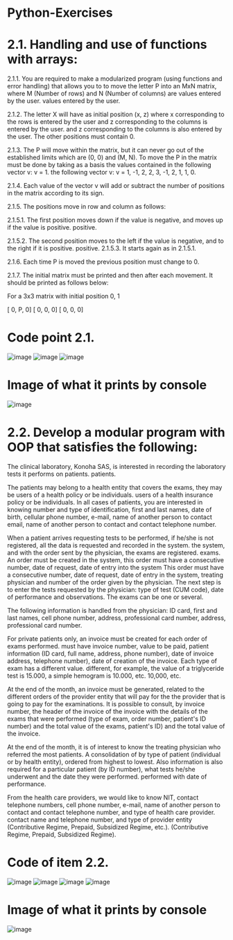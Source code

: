 # Python-Exercises
# 2.1. Handling and use of functions with arrays:

2.1.1. You are required to make a modularized program (using functions and error handling) that allows you to
to move the letter P into an MxN matrix, where M (Number of rows) and N (Number of columns) are values entered by the user.
values entered by the user.

2.1.2. The letter X will have as initial position (x, z) where x corresponding to the rows is entered by the user and z corresponding to the columns is entered by the user.
and z corresponding to the columns is also entered by the user. The other positions must
contain 0.

2.1.3. The P will move within the matrix, but it can never go out of the established limits which are (0, 0) and
(M, N). To move the P in the matrix must be done by taking as a basis the values contained in the following vector v: v = 1.
the following vector v: v = 1, -1, 2, 2, 3, -1, 2, 1, 1, 0.

2.1.4. Each value of the vector v will add or subtract the number of positions in the matrix according to its sign.

2.1.5. The positions move in row and column as follows:

2.1.5.1. The first position moves down if the value is negative, and moves up if the value is positive.
positive.

2.1.5.2. The second position moves to the left if the value is negative, and to the right if it is positive.
positive.
2.1.5.3. It starts again as in 2.1.5.1.

2.1.6. Each time P is moved the previous position must change to 0.

2.1.7. The initial matrix must be printed and then after each movement. It should be printed as follows
below:

For a 3x3 matrix with initial position 0, 1

[ 0, P, 0]
[ 0, 0, 0]
[ 0, 0, 0]

# Code point 2.1.
![image](https://github.com/PabloJp304/Python-Exercises/assets/78864967/8b28dd9a-960a-465d-b51d-8be69d1c5b53)
![image](https://github.com/PabloJp304/Python-Exercises/assets/78864967/f22b50a5-cba8-4ba6-97ab-dc13674b6fd3)
![image](https://github.com/PabloJp304/Python-Exercises/assets/78864967/86088177-60b0-46ac-8669-3970f29132aa)
# Image of what it prints by console
![image](https://github.com/PabloJp304/Python-Exercises/assets/78864967/58387808-e50d-41f6-b241-64451d9ff0d8)


# 2.2. Develop a modular program with OOP that satisfies the following:

The clinical laboratory, Konoha SAS, is interested in recording the laboratory tests it performs on patients.
patients.

The patients may belong to a health entity that covers the exams, they may be users of a health policy or be individuals.
users of a health insurance policy or be individuals. In all cases of patients, you are interested in knowing
number and type of identification, first and last names, date of birth, cellular phone number, e-mail, name of another person to contact
email, name of another person to contact and contact telephone number.

When a patient arrives requesting tests to be performed, if he/she is not registered, all the data is requested and recorded in the system.
the system, and with the order sent by the physician, the exams are registered.
exams. An order must be created in the system, this order must have a consecutive number, date of request, date of entry into the system
This order must have a consecutive number, date of request, date of entry in the system, treating physician and number of the order given by the physician.
The next step is to enter the tests requested by the physician: type of test (CUM code), date of performance and observations.
The exams can be one or several.

The following information is handled from the physician: ID card, first and last names, cell phone number, address, professional card number,
address, professional card number.

For private patients only, an invoice must be created for each order of exams performed.
must have invoice number, value to be paid, patient information (ID card, full name, address, phone number), date of invoice
address, telephone number), date of creation of the invoice. Each type of exam has a different value.
different, for example, the value of a triglyceride test is 15.000, a simple hemogram is 10.000, etc.
10,000, etc.

At the end of the month, an invoice must be generated, related to the different orders of the provider entity that will pay for the
the provider that is going to pay for the examinations. It is possible to consult, by invoice number, the header of the invoice
of the invoice with the details of the exams that were performed (type of exam, order number, patient's ID number) and the total value of the exams,
patient's ID) and the total value of the invoice.

At the end of the month, it is of interest to know the treating physician who referred the most patients. A consolidation of
by type of patient (individual or by health entity), ordered from highest to lowest. Also
information is also required for a particular patient (by ID number), what tests he/she underwent and the date they were performed.
performed with date of performance.

From the health care providers, we would like to know NIT, contact telephone numbers, cell phone number, e-mail, name of another person to contact and contact telephone number, and type of health care provider.
contact name and telephone number, and type of provider entity (Contributive Regime, Prepaid, Subsidized Regime, etc.).
(Contributive Regime, Prepaid, Subsidized Regime).

# Code of item 2.2.
![image](https://github.com/PabloJp304/Python-Exercises/assets/78864967/94b0d526-0b66-4517-9f6a-71315e2685f1)
![image](https://github.com/PabloJp304/Python-Exercises/assets/78864967/914b1d41-a7e3-4385-9eba-44571b329311)
![image](https://github.com/PabloJp304/Python-Exercises/assets/78864967/a4342140-bae5-4dc9-929a-4f765c7eacdf)
![image](https://github.com/PabloJp304/Python-Exercises/assets/78864967/166a11b5-1c69-414a-8035-252a87d2cbc5)
# Image of what it prints by console
![image](https://github.com/PabloJp304/Python-Exercises/assets/78864967/e04c7956-920b-483b-bb4e-d47531b13a76)





